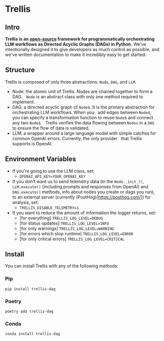 # Trellis
## Intro
**Trellis is an [open-source](https://github.com/interlocklabs/exp-4.1.0-trellis) framework for programmatically
orchestrating LLM workflows as Directed Acyclic Graphs (DAGs) in Python.** We've intentionally designed it to give 
developers as much control as possible, and we've written documentation to make it incredibly easy to 
get started.

## Structure
Trellis is composed of only three abstractions: `Node`, `DAG`, and `LLM`.
- Node: the atomic unit of Trellis. Nodes are chained together to form a DAG. 
  `Node` is an abstract class with only *one* method required to implement.
- DAG: a directed acyclic graph of `Node`s. It is the primary abstraction for orchestrating LLM workflows. When you 
  add edges between `Node`s, you can specify a transformation function to reuse `Node`s and connect any two `Node`s.
  Trellis verifies the data flowing between `Nodes` in a `DAG` to ensure the flow of data is validated. 
- LLM: a wrapper around a large language model with simple catches for common OpenAI errors. Currently, the only provider
  that Trellis supports is OpenAI.

## Environment Variables
- If you're going to use the LLM class, set:
    - `OPENAI_API_KEY=YOUR_OPENAI_KEY`
- If you don't want us to send telemetry data (in the `Node._init_()`, `LLM.execute()` (including prompts and responses from OpenAI) and `DAG.execute()` methods, info about nodes you create or dags you run), to an external server (currently (PostHog)[https://posthog.com/]) for analysis, set:
    - `TRELLIS_DISABLE_TELEMETRY=1`
- If you want to reduce the amount of information the logger returns, set:
    - [for everything] `TRELLIS_LOG_LEVEL=DEBUG`
    - [for status updates] `TRELLIS_LOG_LEVEL=INFO`
    - [for only warnings] `TRELLIS_LOG_LEVEL=WARNING`
    - [for errors which stop runtime] `TRELLIS_LOG_LEVEL=ERROR`
    - [for only critical errors] `TRELLIS_LOG_LEVEL=CRITICAL`

## Install
You can install Trellis with any of the following methods:

### Pip
```
pip install trellis-dag
```

### Poetry
```
poetry add trellis-dag
```

### Conda
```
conda install trellis-dag
```
